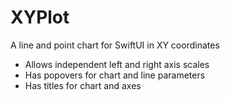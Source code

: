# XYPlot

A line and point chart for SwiftUI in XY coordinates
- Allows independent left and right axis scales
- Has popovers for chart and line parameters
- Has titles for chart and axes
